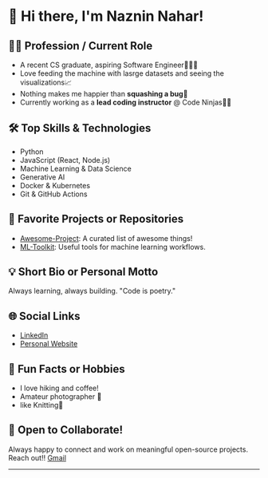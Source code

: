 # 👋 Hi there, I'm Naznin Nahar!

## 👨‍💻 Profession / Current Role
- A recent CS graduate, aspiring Software Engineer👩🏻‍💻
- Love feeding the machine with lasrge datasets and seeing the visualizations📈
- Nothing makes me happier than **squashing a bug**🐞 
- Currently working as a **lead coding instructor** @ Code Ninjas🥷🏻

## 🛠️ Top Skills & Technologies
- Python
- JavaScript (React, Node.js)
- Machine Learning & Data Science
- Generative AI
- Docker & Kubernetes
- Git & GitHub Actions

## 🌟 Favorite Projects or Repositories
- [Awesome-Project](https://github.com/YourUsername/awesome-project): A curated list of awesome things!
- [ML-Toolkit](https://github.com/YourUsername/ml-toolkit): Useful tools for machine learning workflows.

## 💡 Short Bio or Personal Motto
Always learning, always building. "Code is poetry."

## 🌐 Social Links
- [LinkedIn](https://www.linkedin.com/in/naznin-nahar-614653177/)
- [Personal Website](https://yourwebsite.com)

## 🎉 Fun Facts or Hobbies
- I love hiking and coffee!
- Amateur photographer 📸
- like Knitting🧶

## 🤝 Open to Collaborate!
Always happy to connect and work on meaningful open-source projects. Reach out!!
[Gmail](nazninns58@gmail.com)

---
